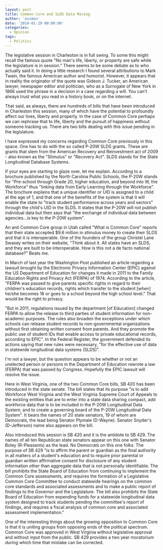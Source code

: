 ```yaml
---
layout: post
title: Common Core and SLDS Data Mining
author: 'esimon'
date: '2014-01-29 00:00:00'
categories:
  - Opinion
tags:
  - Politics
---
```

The legislative session in Charleston is in full swing. To some this might recall the famous quote "No man's life, liberty, or property are safe while the legislature is in session." There seems to be some debate as to who actually said it. In doing a little research I found several attributions to Mark Twain, the famous American author and humorist. However, it appears that in reality the originator of the quote was Gideon J. Tucker, an American lawyer, newspaper editor and politician, who as a Surrogate of New York in 1866 used the phrase in a decision in a case regarding a will. You can't always trust what you read in a history book, or on the internet. 

That said, as always, there are hundreds of bills that have been introduced in Charleston this session, many of which have the potential to profoundly affect our lives, liberty and property. In the case of Common Core perhaps we can rephrase that to life, liberty and the pursuit of happiness without someone tracking us. There are two bills dealing with this issue pending in the legislature.

I have expressed my concerns regarding Common Core previously in this space. One has to do with the so called P-20W SLDS grants. These are grants that stem from the American Recovery and Reinvestment act of 2009 - also known as the "Stimulus" or "Recovery Act". SLDS stands for the State Longitudinal Database Systems. 

If your eyes are starting to glaze over, let me explain. According to a brochure published by the North Carolina Public Schools, the P-20W stands for "Pre-school through Grade 20, higher education, and beyond into W, the Workforce" thus "linking data from Early Learning through the Workforce". The brochure explains that a unique identifier or UID is assigned to a child at the age of 1, and that one of the benefits of the system is that it will enable the state to "track student performance across years and sectors" through the child's UID in the SLDS. It states that the P-20W will not publish individual data but then says that "the exchange of individual data between agencies...is key to the P-20W system". 

An anti Common Core group in Utah called "What is Common Core" reports that their state accepted $9.6 million in stimulus money to create their SLDS and that it is interoperable. One of the founders of the group Christel Lane Swasey writes on their website, "Think about it. All states have an SLDS, and they are built to be interoperable. How is this not a de facto national database?" Beats me. 

In March of last year the Washington Post published an article regarding a lawsuit brought by the Electronic Privacy Information Center (EPIC) against the US Department of Education for changes it made in 2011 to the Family Education Rights and Privacy Act (FERPA) of 1974. According to the article, "FERPA was passed to give parents specific rights in regard to their children's education records, rights which transfer to the student [when] he/she becomes 18 or goes to a school beyond the high school level." That would be the right to privacy. 

"But in 2011, regulations issued by the department [of Education] changed FERPA to allow the release to third parties of student information for non-academic purposes. The rules also broaden the exceptions under which schools can release student records to non-governmental organizations without first obtaining written consent from parents. And they promote the public use of student IDs that enable access to private educational records, according to EPIC". In the Federal Register, the government defended its actions saying that new rules were necessary, "for the effective use of data in statewide longitudinal data systems (SLDS)". 

I'm not a lawyer, but the question appears to be whether or not an unelected person or persons in the Department of Education rewrote a law (FERPA) that was passed by Congress. Hopefully the EPIC lawsuit will resolve the issue. 

Here in West Virginia, one of the two Common Core bills, SB 420 has been introduced in the state senate. The bill states that its purpose "is to add Workforce West Virginia and the West Virginia Supreme Court of Appeals to the existing entities that are to enter into a state data sharing compact, add workforce data that is to be included in the P-20W Longitudinal Data System; and to create a governing board of the P-20W Longitudinal Data System". It bears the names of 20 state senators, 19 of whom are Democrats, the lead being Senator Plymale (D-Wayne). Senator Snyder's (D-Jefferson) name also appears on the bill. 

Also introduced this session is SB 420 and it is the antidote to SB 429. The names of all ten Republican state senators appear on this one with Senator Boley (R-Pleasants) as the lead. No Democrats on this one folks. The purpose of SB 429 "is to affirm the parent or guardian as the final authority in all matters of a student's education and to require prior parental or guardian written affirmative consent for disclosure of any student information other than aggregate data that is not personally identifiable. The bill prohibits the State Board of Education from continuing to implement the Common Core assessments, and requires the formation of a Legislative Common Core Committee to conduct statewide hearings on the common core standards and associated assessments and to make a public report of findings to the Governor and the Legislature. The bill also prohibits the State Board of Education from expending funds for a statewide longitudinal data system designed to track students pending the committee's report of findings, and requires a fiscal analysis of common core and associated assessment implementation." 

One of the interesting things about the growing opposition to Common Core is that it is uniting groups from opposing ends of the political spectrum. Common Core was approved in West Virginia without legislative approval and without input from the public. SB 429 provides a two year moratorium during which time that mistake can be corrected. 

